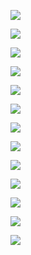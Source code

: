 ![](./img/CAR_AXIS.jpg)

![](./img/CAR_INSIDE_1.jpg)

![](./img/CAR_INSIDE_X.jpg)

![](./img/CAR_INSIDE_Y.jpg)

![](./img/CAR_INSIDE_Z.jpg)

![](./img/CAR_LOAD.jpg)

![](./img/setup_cond_test_CAR_LOAD.jpg)

![](./img/setup_cond_test_R_LOAD.jpg)




![](./31.05/CAR_06A_LIN_18_16_31_05.JPG )

![](./31.05/R10_1A_LIN_15_53_31_05.JPG)

![](./31.05/R10_1A_LIN_16_53_31_05_fan_on.bmp)

![](./31.05/R10_1A_SWT_17_19_31_05_motorola_super_charger.bmp)

![](./31.05/R10_1A_SWT_17_38_31_05_fonte_inova.bmp)